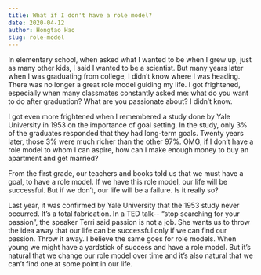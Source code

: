 ```yaml
---
title: What if I don't have a role model?
date: 2020-04-12
author: Hongtao Hao
slug: role-model
---
```


In elementary school, when asked what I wanted to be when I grew up, just as many other kids, I said I wanted to be a scientist. But many years later when I was graduating from college, I didn’t know where I was heading. There was no longer a great role model guiding my life. I got frightened, especially when many classmates constantly asked me: what do you want to do after graduation? What are you passionate about? I didn’t know.

I got even more frightened when I remembered a study done by Yale University in 1953 on the importance of goal setting. In the study, only 3% of the graduates responded that they had long-term goals. Twenty years later, those 3% were much richer than the other 97%. OMG, if I don’t have a role model to whom I can aspire, how can I make enough money to buy an apartment and get married?

From the first grade, our teachers and books told us that we must have a goal, to have a role model. If we have this role model, our life will be successful. But if we don’t, our life will be a failure. Is it really so?

Last year, it was confirmed by Yale University that the 1953 study never occurred. It’s a total fabrication. In a TED talk-- “stop searching for your passion”, the speaker Terri said passion is not a job. She wants us to throw the idea away that our life can be successful only if we can find our passion. Throw it away. I believe the same goes for role models. When young we might have a yardstick of success and have a role model. But it’s natural that we change our role model over time and it’s also natural that we can’t find one at some point in our life. 


